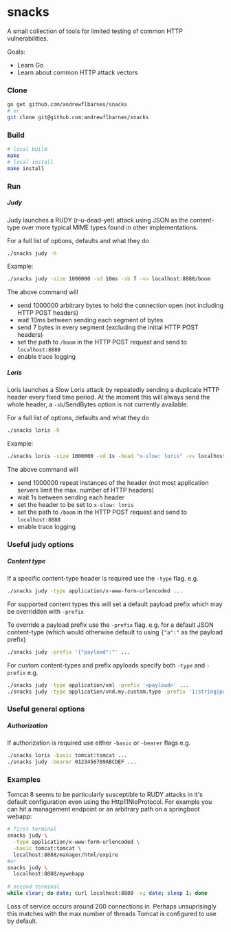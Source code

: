 # snacks

A small collection of tools for limited testing of common HTTP vulnerabilities.

Goals:
- Learn Go
- Learn about common HTTP attack vectors

### Clone
```bash
go get github.com/andrewflbarnes/snacks
# or
git clone git@github.com:andrewflbarnes/snacks
```

### Build
```bash
# local build
make
# local install
make install
```

### Run

##### Judy

Judy launches a RUDY (r-u-dead-yet) attack using JSON as the content-type over more typical
MIME types found in other implementations.

For a full list of options, defaults and what they do
```bash
./snacks judy -h
```

Example:
```bash
./snacks judy -size 1000000 -sd 10ms -sb 7 -vv localhost:8888/boom
```
The above command will
- send 1000000 arbitrary bytes to hold the connection open (not including HTTP POST headers)
- wait 10ms between sending each segment of bytes
- send 7 bytes in every segment (excluding the initial HTTP POST headers)
- set the path to `/boom` in the HTTP POST request and send to `localhost:8888`
- enable trace logging


##### Loris

Loris launches a Slow Loris attack by repeatedly sending a duplicate HTTP header every fixed time period.
At the moment this will always send the whole header, a `-sb`/SendBytes option is not currently available.

For a full list of options, defaults and what they do
```bash
./snacks loris -h
```

Example:
```bash
./snacks loris -size 1000000 -sd 1s -head "x-slow: loris" -vv localhost:8888/boom
```
The above command will
- send 1000000 repeat instances of the header (not most application servers limit the max. number of HTTP headers)
- wait 1s between sending each header
- set the header to be set to `x-slow: loris`
- set the path to `/boom` in the HTTP POST request and send to `localhost:8888`
- enable trace logging

### Useful judy options

##### Content type

If a specific content-type header is required use the `-type` flag. e.g.
```bash
./snacks judy -type application/x-www-form-urlencoded ...
```

For supported content types this will set a default payload prefix which may be overridden with `-prefix`

To override a payload prefix use the `-prefix` flag. e.g. for a default JSON content-type (which would otherwise
default to using `{"a":"` as the payload prefix)
```bash
./snacks judy -prefix '{"payload":"' ...
```

For custom content-types and prefix apyloads specify both `-type` and `-prefix` e.g.
```bash
./snacks judy -type application/xml -prefix '<payload>' ...
./snacks judy -type application/vnd.my.custom.type -prefix '1|string|payload|' ...
```

### Useful general options

##### Authorization

If authorization is required use either `-basic` or `-bearer` flags e.g.
```bash
./snacks loris -basic tomcat:tomcat ...
./snacks judy -bearer 0123456789ABCDEF ...
```

### Examples

Tomcat 8 seems to be particularly susceptible to RUDY attacks in it's default configuration even using
the Http11NioProtocol. For example you can hit a management endpoint or an arbitrary path on a
springboot webapp:
```bash
# first terminal
snacks judy \
  -type application/x-www-form-urlencoded \
  -basic tomcat:tomcat \
  localhost:8888/manager/html/expire
#or
snacks judy \
  localhost:8888/mywebapp
  
# second terminal
while clear; do date; curl localhost:8888 -v; date; sleep 1; done
```

Loss of service occurs around 200 connections in. Perhaps unsuprisingly this matches with the max number
of threads Tomcat is configured to use by default.